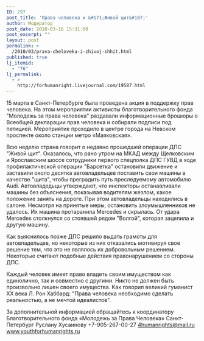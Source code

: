 ```yaml
---
ID: 297
post_title: 'Права человека и &#171;Живой щит&#187;'
author: Модератор
post_date: 2010-03-16 15:31:00
post_excerpt: ""
layout: post
permalink: >
  /2010/03/prava-cheloveka-i-zhivoj-shhit.html
published: true
lj_itemid:
  - "76"
lj_permalink:
  - >
    http://forhumanright.livejournal.com/19587.html
---
```

15 марта в Санкт-Петербурге была проведена акция в поддержку прав человека. На этом мероприятии активисты благотворительного фонда "Молодежь за права человека" раздавали информационные брошюры о Всеобщей декларации прав человека и собирали подписи под петицией. Мероприятие проходило в центре города на Невском проспекте около станции метро «Маяковская».

Всю неделю страна говорит о недавно прошедшей операции ДПС "Живой щит". Оказалось, что рано утром на МКАД между Щелковским и Ярославским шоссе сотрудники первого спецполка ДПС ГУВД в ходе профилактической операции "Барсетка" остановили движение и заставили около десятка автовладельцев поставить свои машины в качестве "щита", чтобы преградить путь преследуемому автомобилю Audi. Автовладедьцы утверждают, что инспекторы останавливали машины без объяснения, показывая водителям жезлом, какое положение занять на дороге. При этом автовладельцы находились в салоне. Несмотря на принятые меры, остановить злоумышленников не удалось. Их машина протаранила Mercedes и скрылась. От удара Mercedes столкнулся со стоявшей рядом "Волгой", которая зацепила и другую машину. 

Как выяснилось позже ДПС решило выдать грамоты для автовладельцев, но некоторые из них отказались мотивируя свое решение тем, что это не являлось их добровольным решением. Некоторые считают подобные действия правонарушением со стороны ДПС. 

Каждый человек имеет право владеть своим имуществом как единолично, так и совместно с другими. Никто не должен быть произвольно лишен своего имущества. Как говорил великий гуманист ХХ века Л. Рон Хаббард: "Права человека необходимо сделать реальностью, а не мечтой идеалистов". 

За дополнительной информацией обращайтесь к координатору
Благотворительного фонда «Молодежь за Права Человека» Санкт-Петербург
Руслану Хусаинову
+7-905-267-00-27
4humanrights@mail.ru
www.youthforhumanrights.ru